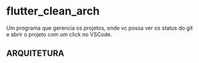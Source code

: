 # flutter_clean_arch

Um programa que gerencia os projetos, onde vc possa ver os status do git e abrir o projeto com um click no VSCode.


## ARQUITETURA


